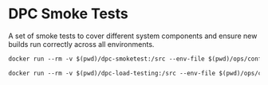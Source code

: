 # DPC Smoke Tests
A set of smoke tests to cover different system components and ensure new builds run correctly across all environments.
```dtd
docker run --rm -v $(pwd)/dpc-smoketest:/src --env-file $(pwd)/ops/config/decrypted/local.env --add-host host.docker.internal=host-gateway -e PORTAL_HOST=http://localhost:3100 -e WEB_ADMIN_HOST=http://localhost:3000 -e WEB_HOST=http://localhost:3900  -i grafana/k6 run /src/ci-app.js
```


```dtd
docker run --rm -v $(pwd)/dpc-load-testing:/src --env-file $(pwd)/ops/config/decrypted/local.env --add-host host.docker.internal=host-gateway -e PORTAL_HOST=http://localhost:3100 -e WEB_ADMIN_HOST=http://localhost:3000 -e WEB_HOST=http://localhost:3900 -e ENVIRONMENT=local -i grafana/k6 run /src/smoketest-ci-app.js
```
